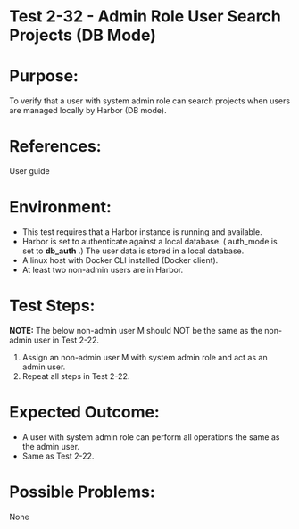 Test 2-32 - Admin Role User Search Projects (DB Mode)
=======

# Purpose:

To verify that a user with system admin role can search projects when users are managed locally by Harbor (DB mode).

# References:
User guide

# Environment:
* This test requires that a Harbor instance is running and available.
* Harbor is set to authenticate against a local database. ( auth_mode is set to **db_auth** .) The user data is stored in a local database.
* A linux host with Docker CLI installed (Docker client).
* At least two non-admin users are in Harbor.

# Test Steps:


**NOTE:** The below non-admin user M should NOT be the same as the non-admin user in Test 2-22.

1. Assign an non-admin user M with system admin role and act as an admin user.
2. Repeat all steps in Test 2-22.

# Expected Outcome:

* A user with system admin role can perform all operations the same as the admin user.
* Same as Test 2-22.

# Possible Problems:
None